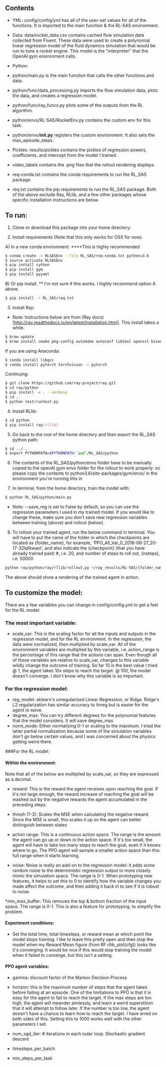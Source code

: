 ## Contents
* YML: config/config/yml has all of the user-set values for all of the functions. It is imported to the main function & the RL-SAS environment.

* Data: data/rocket_data.csv contains cached flow simulation data collected from Fluent. These data were used to create a polynomial linear regression model of the fluid dynamics simulation that would be run to tune a rocket engine. This model is the "interpreter" that the OpenAI gym environment calls. 

* Python:
* python/main.py is the main function that calls the other functions and data.
* python/func/data_processing.py imports the flow simulation data, plots the data, and creates a regression model.
* python/func/ray_funcs.py plots some of the outputs from the RL algorithm.
* python/envs/RL-SAS/RocketEnv.py contains the custom env for this task.
* python/envs/__init.py__ registers the custom environment. It also sets the max_episode_steps.

* Pickles: results/pickles contains the pickles of regression powers, coefficients, and intercept from the model I trained.

* video_labels contains the .png files that the rollout rendering displays.
 
* req-conda.txt contains the conda requirements to run the RL_SAS package.
* req.txt contains the pip requirements to run the RL_SAS package.
Both of the above exclude Ray, RLlib, and a few other packages whose specific installation instructions are below.

## To run:

1. Clone or download this package into your home directory:

2. Install requirements (Note that this only works for OSX for now). 

A) In a new conda environment. ****This is highly recommended

```bash
$ conda create -n RLSASEnv --file RL_SAS/req-conda.txt python=3.6
$ source activate RLSASEnv
$ pip install cython
$ pip install gym
$ pip install pyyaml
```

B) Or pip install. ** I'm not sure if this works. I highly recommend option A above.

```bash
$ pip install -r RL_SAS/req.txt
```

3. Install Ray: 
- Note: Instructions below are from (Ray docs)[http://ray.readthedocs.io/en/latest/installation.html]. This install takes a while. 

```bash
$ brew update
$ brew install cmake pkg-config automake autoconf libtool openssl bison wget snappy
```

If you are using Anaconda:

```bash
$ conda install libgcc
$ conda install pytorch torchvision -c pytorch
```

Continuing:
```bash
$ git clone https://github.com/ray-project/ray.git
$ cd ray/python
$ pip install -e . --verbose
$ cd ..
$ python test/runtest.py 
```

4. Install RLlib:

```bash
$ cd python
$ pip install ray[rllib]
```

5. Go back to the root of the home directory and then export the RL_SAS python path:

```bash
$ cd ../..
$ export PYTHONPATH=$PYTHONPATH:`pwd`/RL_SAS/python
```

6. The contents of the RL_SAS/python/envs folder have to be manually copied to the openAI gym envs folder for the rollout to work properly: so please copy the contents to python3.6/site-packages/gym/envs/ in the environment you're running this in

7. In terminal, from the home directory, train the model with:

```Bash
$ python RL_SAS/python/main.py
```

* Note: --save_reg is set to False by default, so you can use the regression parameters I used in my trained model. If you would like to change these, make sure you don't save new regression variables between training (above) and rollout (below).

8. To rollout your trained agent, run the below command in terminal. You will have to put the name of the folder in which the checkpoints are located as {folder_name}, for example, 'PPO_All_Var_0_2018-06-27_20-17-32lqfkwaol', and also indicate the {checkpoint} (that you have already trained past) #, i.e. 20, and number of steps to roll out, {nsteps}, i.e. 50000

```Bash
python ray/python/ray/rllib/rollout.py ~/ray_results/RL-SAS/{folder_name}/checkpoint-{checkpoint} --run PPO --env AllVar-v0 --steps {nsteps}
```

The above should show a rendering of the trained agent in action. 

## To customize the model:
There are a few variables you can change in config/config.yml to get a feel for the RL model:

### The most important variable:

* scale_var: This is the scaling factor for all the inputs and outputs in the regression model, and for the RL environment. In the regression, the data were normalized, then multiplied by scale_var. All of the environment variables are multiplied by this variable, i.e. action_range is the percentage of this range that the actions can span. Even though all of these variables are relative to scale_var, changes to this variable wildly change the outcome of training. So far 10 is the best value I tried. @ 1, the agent takes 10x steps to reach the target. @ 100, the model doesn't converge. I don't know why this variable is so important. 

### For the regression model:
* reg_model: sklearn's unregularized Linear Regression, or Ridge. Ridge's L2 regularization has similar accuracy to linreg but is easier for the agent to solve. 
* degree_max: You can try different degrees for the polynomial features that the model considers. It will save degree_max. 
* norm_mode: Either normalizing 0-1 or scaling to the maximum. I tried the latter partial normalization because some of the simulation variables don't go below certain values, and I was concerned about the physics getting weird there. 

###For the RL model:

#### Within the environment:
Note that all of the below are multiplied by scale_var, so they are expressed as a decimal. 

* reward: This is the reward the agent receives upon reaching the goal. If it's not large enough, the reward increase of reaching the goal will be washed out by the negative rewards the agent accumulated in the preceding steps.

* thresh (1-3): Scales the MSE when calculating the negative reward. Since the MSE is small, this scales it up so the agent can better distinguish between states

* action range: This is a continuous action space. The range is the amount the agent can go up or down in the action space. If it's too small, the agent will have to take too many steps to reach the goal, even if it knows where to go. The PPO agent will sample a smaller action space than this full range when it starts learning. 

* noise: Noise is really an add-on to the regression model: it adds some random noise to the deterministic regression output to more closely mimic the simulation space. The range is 0-1. When prototyping new features, it helps to set 
this to 0 to identify how the variable changes you made affect the outcome, and then adding it back in to see if it is robust to noise. 

*min_max_buffer: This removes the top & bottom fraction of the input space. The range is 0-1. This is also a feature for prototyping, to simplify the problem. 

#### Experiment conditions:
* Set the total time, total timesteps, or reward mean at which point the model stops training. I like to leave this pretty open and then stop the model when my Reward Mean figure (from RF.rllib_plot(cfg)) looks like it's converging. It would be nice if this would stop training the model when it failed to converge, but this isn't a setting. 

#### PPO agent variables: 
* gamma: discount factor of the Markov Decision Process

* horizon: this is the maximum number of steps that the agent takes before failing at an episode. One of the limitations to PPO is that it is easy for the agent to fail to reach the target. If the max steps are too high, the agent will meander aimlessly, and learn a weird superstition that it will attempt to follow later. If the number is too low, the agent doesn't have a chance to learn how to reach the target. I have erred on both sides of this. Setting this to 1000 works well with the other parameters I set. 

* num_sgd_iter: # iterations in each outer loop. Stochastic gradient descent

* timesteps_per_batch

* min_steps_per_task 
